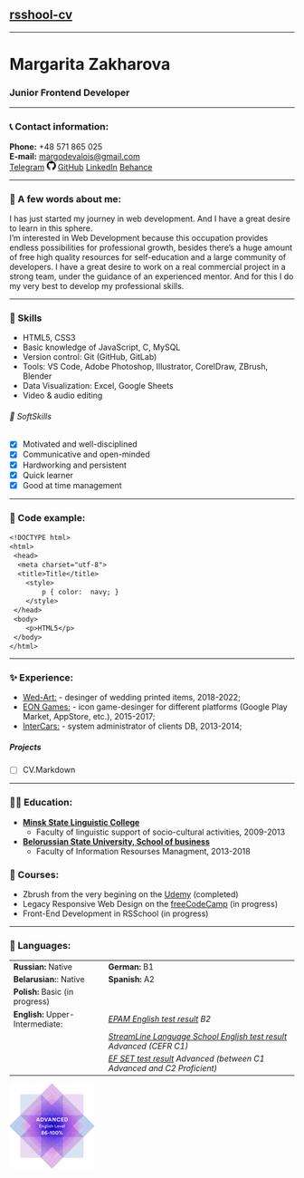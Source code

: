 ## [rsshool-cv](https://rs.school/)

---

Margarita Zakharova
========================
### Junior Frontend Developer
***
### 📞 Contact information:
**Phone:** +48 571 865 025  
**E-mail:** <margodevalois@gmail.com>  
[Telegram](https://t.me/alko_fox) ![Icon](5.png) [GitHub](https://github.com/Margodevalois/) [LinkedIn](https://www.linkedin.com/in/margarita-zakharova-4a2392139/) [Behance](https://www.behance.net/8bfa4e0f "Link to my Behance profile")  
***
### 👋 A few words about me:  
I has just started my journey in web development. And I have a great desire to learn in this sphere.  
I’m interested in Web Development because this occupation provides endless possibilities for professional growth,
besides there’s a huge amount of free high quality resources for self-education and a large community of developers. I have a great desire to work on a real commercial project in a strong team, under the guidance of an experienced mentor.
And for this I do my very best to develop my professional skills.

***

### 🤹 Skills
- HTML5, CSS3
- Basic knowledge of JavaScript, C, MySQL
- Version control: Git (GitHub, GitLab)
- Tools: VS Code, Adobe Photoshop, Illustrator, CorelDraw, ZBrush, Blender
- Data Visualization: Excel, Google Sheets
- Video & audio editing
###### 🤹 SoftSkills
- [x] Motivated and well-disciplined
- [x] Communicative and open-minded
- [x] Hardworking and persistent
- [x] Quick learner
- [x] Good at time management

***

### 🌝 Code example:  
```
<!DOCTYPE html>
<html>
 <head>
  <meta charset="utf-8">
  <title>Title</title>
    <style>
        p { color:  navy; }
    </style>
 </head>
 <body>
    <p>HTML5</p>
 </body>
</html>
 ```
***

### ✨ Experience:  
- [Wed-Art:](https://wed-art.com/) - desinger of wedding printed items, 2018-2022;
- [EON Games:](https://eon-games.com/) - icon game-desinger for different platforms (Google Play Market, AppStore, etc.), 2015-2017;
- [InterCars:](https://www.intercars-tickets.com/) - system administrator of clients DB, 2013-2014;
##### Projects
- [ ] CV.Markdown

***

### 👩‍🎓 Education:
* [<strong>Minsk State Linguistic College</strong>](https://lgk.mslu.by/)
    - Faculty of linguistic support of socio-cultural activities, 2009-2013  
* [<strong>Belorussian State University, School of business</strong>](https://sb.bsu.by/en)
    - Faculty of Information Resourses  Managment, 2013-2018
### 📝 Courses:  
* Zbrush from the very begining on the [Udemy](https://www.udemy.com/course/zbrushfromzero/) (completed) <br />
* Legacy Responsive Web Design on the [freeCodeCamp](https://www.freecodecamp.org/learn/responsive-web-design/) (in progress) <br />
* Front-End Development in RSSchool (in progress)

***

### 💬 Languages:
|                                    |                                |  
| --- | --- |
| **Russian:** Native | **German:** B1 |
| **Belarusian:**: Native | **Spanish:** A2 |
| **Polish:** Basic (in progress) |
| **English:** Upper-Intermediate: | *[EPAM English test result](https://examinator.epam.com/Main/PersonalAssignments) B2* |
| | *[StreamLine Language School English test result](https://examinator.epam.com/Main/PersonalAssignments) Advanced (CEFR C1)* |
| | _[EF SET test result](https://examinator.epam.com/Main/PersonalAssignments) Advanced (between C1 Advanced and C2 Proficient)_ |
![Results](222.png)
